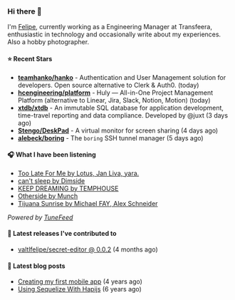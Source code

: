 ### Hi there 👋

I'm [Felipe](https://felipevm.com), currently working as a Engineering Manager at Transfeera, enthusiastic in technology and occasionally write about my experiences. Also a hobby photographer.

#### ⭐ Recent Stars
- **[teamhanko/hanko](https://github.com/teamhanko/hanko)** - Authentication and User Management solution for developers. Open source alternative to Clerk &amp; Auth0. (today)
- **[hcengineering/platform](https://github.com/hcengineering/platform)** - Huly — All-in-One Project Management Platform (alternative to Linear, Jira, Slack, Notion, Motion) (today)
- **[xtdb/xtdb](https://github.com/xtdb/xtdb)** - An immutable SQL database for application development, time-travel reporting and data compliance. Developed by @juxt (3 days ago)
- **[Stengo/DeskPad](https://github.com/Stengo/DeskPad)** - A virtual monitor for screen sharing (4 days ago)
- **[alebeck/boring](https://github.com/alebeck/boring)** - The `boring`  SSH tunnel manager (5 days ago)

#### 🎧 What I have been listening
- [Too Late For Me by Lotus, Jan Liva, yara.](https://open.spotify.com/track/5Em17sf8ihmDInafRJ9bAO)
- [can&#39;t sleep by Dimside](https://open.spotify.com/track/4440qXgBzTWxbU4GmSzBwB)
- [KEEP DREAMING by TEMPHOUSE](https://open.spotify.com/track/5tCOavMT3BMLpf8yp9TBpS)
- [Otherside by Munch](https://open.spotify.com/track/7MsB6HHVZlm0eDytug3Xga)
- [Tijuana Sunrise by Michael FAY, Alex Schneider](https://open.spotify.com/track/0mFj1ZPwlokKhU6JSrOH9z)

_Powered by [TuneFeed](https://tunefeed.app?ref=valtlfelipe-gh-profile)_ 

#### 🚀 Latest releases I've contributed to


- [valtlfelipe/secret-editor @ 0.0.2](https://github.com/valtlfelipe/secret-editor/releases/tag/0.0.2) (4 months ago)

#### 📄 Latest blog posts
- [Creating my first mobile app](https://felipevm.com/posts/creating-my-first-mobile-app/) (4 years ago)
- [Using Sequelize With Hapijs](https://felipevm.com/posts/using-sequelize-with-hapijs/) (6 years ago)
